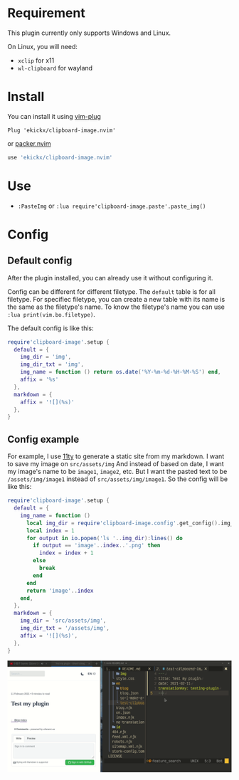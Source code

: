 # Requirement

This plugin currently only supports Windows and Linux.

On Linux, you will need:

- `xclip` for x11
- `wl-clipboard` for wayland

# Install

You can install it using [vim-plug](https://github.com/junegunn/vim-plug)

```vim
Plug 'ekickx/clipboard-image.nvim'
```

or [packer.nvim](https://github.com/wbthomason/packer.nvim)

```lua
use 'ekickx/clipboard-image.nvim'
```

# Use

- `:PasteImg` or `:lua require'clipboard-image.paste'.paste_img()`

# Config

## Default config

After the plugin installed, you can already use it without configuring it.

Config can be different for different filetype. The `default` table is for all filetype. For specifiec filetype, you can create a new table with its name is the same as the filetype's name. To know the filetype's name you can use `:lua print(vim.bo.filetype)`.

The default config is like this:

```lua
require'clipboard-image'.setup {
  default = {
    img_dir = 'img',
    img_dir_txt = 'img',
    img_name = function () return os.date('%Y-%m-%d-%H-%M-%S') end,
    affix = '%s'
  },
  markdown = {
    affix = '![](%s)'
  },
}
```

## Config example

For example, I use [11ty](https://www.11ty.dev/) to generate a static site from my markdown. I want to save my image on `src/assets/img` And instead of based on date, I want my image's name to be `image1`, `image2`, etc. But I want the pasted text to be `/assets/img/image1` instead of `src/assets/img/image1`. So the config will be like this:

```lua
require'clipboard-image'.setup {
  default = {
    img_name = function ()
      local img_dir = require'clipboard-image.config'.get_config().img_dir()
      local index = 1
      for output in io.popen('ls '..img_dir):lines() do
        if output == 'image'..index..'.png' then
          index = index + 1
        else
          break
        end
      end
      return 'image'..index
    end,
  },
  markdown = {
    img_dir = 'src/assets/img',
    img_dir_txt = '/assets/img',
    affix = '![](%s)',
  },
}
```

![](img/Peek_2021-01-20_14-59.gif)
